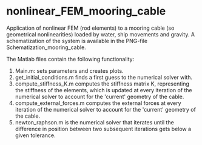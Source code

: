 # nonlinear_FEM_mooring_cable

Application of nonlinear FEM (rod elements) to a mooring cable (so geometrical nonlinearities) loaded by water, 
ship movements and gravity. A schematization of the system is available in the PNG-file Schematization_mooring_cable.

The Matlab files contain the following functionality:
1. Main.m: sets parameters and creates plots.
2. get_initial_conditions.m finds a first guess to the numerical solver with.
3. compute_stiffness_K.m computes the stiffness matrix K, representing the stiffness of the elements, which is updated
    at every iteration of the numerical solver to account for the 'current' geometry of the cable.
4. compute_external_forces.m computes the external forces at every iteration of the numerical solver to account for the
    'current' geometry of the cable.
5. newton_raphson.m is the numerical solver that iterates until the difference in position between two subsequent 
    iterations gets below a given tolerance. 
    


